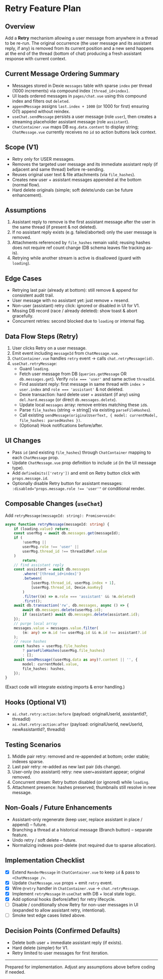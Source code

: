 # Retry Feature Plan

## Overview

Add a **Retry** mechanism allowing a user message from anywhere in a thread to be re-run. The original occurrence (the user message and its assistant reply, if any) is removed from its current position and a new send happens at the end of the thread (bottom of chat) producing a fresh assistant response with current context.

## Current Message Ordering Summary

-   Messages stored in Dexie `messages` table with sparse `index` per thread (1000 increments) via compound index `[thread_id+index]`.
-   UI loads ordered messages in `pages/chat.vue` using this compound index and filters out `deleted`.
-   `appendMessage` assigns `last.index + 1000` (or 1000 for first) ensuring O(1) append without reindex.
-   `useChat.sendMessage` persists a user message (role `user`), then creates a streaming placeholder assistant message (role `assistant`).
-   `ChatContainer.vue` maps DB `msg.data.content` to display string; `ChatMessage.vue` currently receives no `id` so action buttons lack context.

## Scope (V1)

-   Retry only for USER messages.
-   Removes the targeted user message and its immediate assistant reply (if adjacent and same thread) before re-sending.
-   Reuses original user text & file attachments (via `file_hashes`).
-   Creates new user + assistant messages appended at the bottom (normal flow).
-   Hard delete originals (simple; soft delete/undo can be future enhancement).

## Assumptions

1. Assistant reply to remove is the first assistant message after the user in the same thread (if present & not deleted).
2. If no assistant reply exists (e.g. failed/aborted) only the user message is removed.
3. Attachments referenced by `file_hashes` remain valid; reusing hashes does not require ref count change (DB schema leaves file tracking as-is).
4. Retrying while another stream is active is disallowed (guard with `loading`).

## Edge Cases

-   Retrying last pair (already at bottom): still remove & append for consistent audit trail.
-   User message with no assistant yet: just remove + resend.
-   Non-user (assistant) retry click: ignored or disabled in UI for V1.
-   Missing DB record (race / already deleted): show toast & abort gracefully.
-   Concurrent retries: second blocked due to `loading` or internal flag.

## Data Flow Steps (Retry)

1. User clicks Retry on a user message.
2. Emit event including `messageId` from `ChatMessage.vue`.
3. `ChatContainer.vue` handles `retry` event → calls `chat.retryMessage(id)`.
4. `useChat.retryMessage`:
    - Guard `loading`.
    - Fetch user message from DB (`queries.getMessage` OR `db.messages.get`). Verify `role === 'user'` and same active `threadId`.
    - Find assistant reply: first message in same thread with `index > user.index` and `role === 'assistant'` & not deleted.
    - Dexie transaction: hard delete user + assistant (if any) using `del.hard.message` (or direct `db.messages.delete`).
    - Update local `messages` array: remove entries matching these `id`s.
    - Parse `file_hashes` (string -> string[] via existing `parseFileHashes`).
    - Call existing `sendMessage(originalUserText, { model: currentModel, file_hashes: parsedHashes })`.
    - (Optional) Hook notifications before/after.

## UI Changes

-   Pass `id` (and existing `file_hashes`) through `ChatContainer` mapping to each `ChatMessage` prop.
-   Update `ChatMessage.vue` prop definition to include `id` (in the UI message type).
-   Add `defineEmits(['retry'])` and emit on Retry button click with `props.message.id`.
-   Optionally disable Retry button for assistant messages: `:disabled="props.message.role !== 'user'"` or conditional render.

## Composable Changes (`useChat`)

Add `retryMessage(messageId: string): Promise<void>`:

```ts
async function retryMessage(messageId: string) {
    if (loading.value) return;
    const userMsg = await db.messages.get(messageId);
    if (
        !userMsg ||
        userMsg.role !== 'user' ||
        userMsg.thread_id !== threadIdRef.value
    )
        return;
    // find assistant reply
    const assistant = await db.messages
        .where('[thread_id+index]')
        .between(
            [userMsg.thread_id, userMsg.index + 1],
            [userMsg.thread_id, Dexie.maxKey]
        )
        .filter((m) => m.role === 'assistant' && !m.deleted)
        .first();
    await db.transaction('rw', db.messages, async () => {
        await db.messages.delete(userMsg.id);
        if (assistant) await db.messages.delete(assistant.id);
    });
    // purge local array
    messages.value = messages.value.filter(
        (m: any) => m.id !== userMsg.id && m.id !== assistant?.id
    );
    // reuse hashes
    const hashes = userMsg.file_hashes
        ? parseFileHashes(userMsg.file_hashes)
        : [];
    await sendMessage((userMsg.data as any)?.content || '', {
        model: currentModel.value,
        file_hashes: hashes,
    });
}
```

(Exact code will integrate existing imports & error handling.)

## Hooks (Optional V1)

-   `ai.chat.retry:action:before` (payload: originalUserId, assistantId?, threadId)
-   `ai.chat.retry:action:after` (payload: originalUserId, newUserId, newAssistantId?, threadId)

## Testing Scenarios

1. Middle pair retry: removed and re-appended at bottom; order stable; indexes sparse.
2. Last pair retry: re-added as new last pair (ids change).
3. User-only (no assistant) retry: new user+assistant appear; original removed.
4. Concurrent stream: Retry button disabled (or ignored) while `loading`.
5. Attachment presence: hashes preserved; thumbnails still resolve in new message.

## Non-Goals / Future Enhancements

-   Assistant-only regenerate (keep user, replace assistant in place / append) – future.
-   Branching a thread at a historical message (Branch button) – separate feature.
-   Undo retry / soft delete – future.
-   Normalizing indexes post-delete (not required due to sparse allocation).

## Implementation Checklist

-   [x] Extend `RenderMessage` in `ChatContainer.vue` to keep `id` & pass to `<ChatMessage />`.
-   [x] Update `ChatMessage.vue` props + emit `retry` event.
-   [x] Wire `@retry` handler in `ChatContainer.vue` → `chat.retryMessage`.
-   [x] Implement `retryMessage` in `useChat` with DB + local state logic.
-   [x] Add optional hooks (before/after) for retry lifecycle.
-   [ ] Disable / conditionally show Retry for non-user messages in UI (expanded to allow assistant retry, intentional).
-   [ ] Smoke test edge cases listed above.

## Decision Points (Confirmed Defaults)

-   Delete both user + immediate assistant reply (if exists).
-   Hard delete (simpler) for V1.
-   Retry limited to user messages for first iteration.

---

Prepared for implementation. Adjust any assumptions above before coding if needed.
